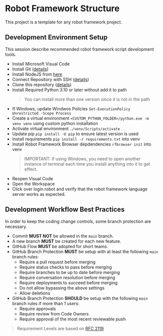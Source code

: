 # Robot Framework Structure
This project is a template for any robot framework project. 

## Development Environment Setup
This session describe recommended robot framework script development tools.

* Install Microsoft Visual Code
* Install Git ([details](https://gitforwindows.org/))
* Install NodeJS from [here](https://nodejs.org/en/download)
* Connect Repository with SSH ([details](https://docs.github.com/en/authentication/connecting-to-github-with-ssh))
* Clone this repository ([details](https://docs.github.com/en/repositories/creating-and-managing-repositories/cloning-a-repository?tool=desktop))
* Install Required Python 3.10 or later without add it to path
    > You can install more than one version since it is not in the path
* If Windows, update Windwos Policies `Set-ExecutionPolicy Unrestricted -Scope Process`
* Create a virtual environment `<CUSTOM_PYTHON_FOLDER>/python.exe -m venv venv` using custom python installation
* Activate virtual environment `./venv/Scripts/activate`
* Update pip `pip install -U pip` to ensure latest version is used
* Install requirements `pip install -r requirements.txt` into venv
* Install Robot Framework Browser depdendencies `rfbrowser init` into venv
  > IMPORTANT: If using Windows, you need to open another instance of terminal each time you install anything into it to get effect.
* Reopen Visual Code
* Open the Workspace
* Click over login.robot and verify that the robot framework language server works as expected.

    
## Development Workflow Best Practices
In order to keep the coding change controls, some branch protection are necessary. 

* Commit **MUST NOT** be allowed in the `main` branch. 
* A new branch **MUST** be created for each new feature.
* GitHub Flow **MUST** be adopted for short teams.
* GitHub Branch Protection **MUST** be setup with at least the following `main` branch rules:
    - Require a pull request before merging
    - Require status checks to pass before merging
    - Require branches to be up to date before merging
    - Require conversation resolution before merging
    - Require deployments to succeed before merging
    - Do not allow bypassing the above settings
    - Allow deletions
* GitHub Branch Protection **SHOULD** be setup with the following `main` branch rules if more than 1 users:
    - Require approvals
    - Require review from Code Owners
    - Require approval of the most recent reviewable push

> Requirement Levels are based on [RFC 2119](https://www.ietf.org/rfc/rfc2119.txt)
